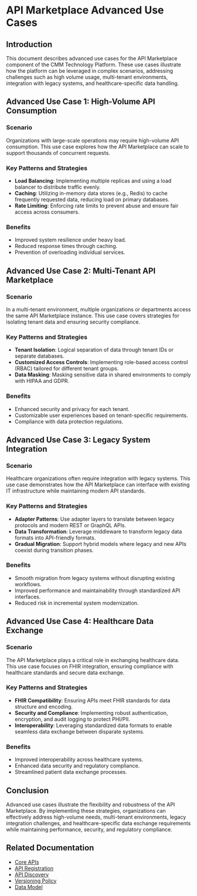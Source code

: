 # API Marketplace Advanced Use Cases

## Introduction

This document describes advanced use cases for the API Marketplace component of the CMM Technology Platform. These use cases illustrate how the platform can be leveraged in complex scenarios, addressing challenges such as high volume usage, multi-tenant environments, integration with legacy systems, and healthcare-specific data handling.

## Advanced Use Case 1: High-Volume API Consumption

### Scenario

Organizations with large-scale operations may require high-volume API consumption. This use case explores how the API Marketplace can scale to support thousands of concurrent requests.

### Key Patterns and Strategies

- **Load Balancing**: Implementing multiple replicas and using a load balancer to distribute traffic evenly.
- **Caching**: Utilizing in-memory data stores (e.g., Redis) to cache frequently requested data, reducing load on primary databases.
- **Rate Limiting**: Enforcing rate limits to prevent abuse and ensure fair access across consumers.

### Benefits

- Improved system resilience under heavy load.
- Reduced response times through caching.
- Prevention of overloading individual services.

## Advanced Use Case 2: Multi-Tenant API Marketplace

### Scenario

In a multi-tenant environment, multiple organizations or departments access the same API Marketplace instance. This use case covers strategies for isolating tenant data and ensuring security compliance.

### Key Patterns and Strategies

- **Tenant Isolation**: Logical separation of data through tenant IDs or separate databases.
- **Customized Access Controls**: Implementing role-based access control (RBAC) tailored for different tenant groups.
- **Data Masking**: Masking sensitive data in shared environments to comply with HIPAA and GDPR.

### Benefits

- Enhanced security and privacy for each tenant.
- Customizable user experiences based on tenant-specific requirements.
- Compliance with data protection regulations.

## Advanced Use Case 3: Legacy System Integration

### Scenario

Healthcare organizations often require integration with legacy systems. This use case demonstrates how the API Marketplace can interface with existing IT infrastructure while maintaining modern API standards.

### Key Patterns and Strategies

- **Adapter Patterns**: Use adapter layers to translate between legacy protocols and modern REST or GraphQL APIs.
- **Data Transformation**: Leverage middleware to transform legacy data formats into API-friendly formats.
- **Gradual Migration**: Support hybrid models where legacy and new APIs coexist during transition phases.

### Benefits

- Smooth migration from legacy systems without disrupting existing workflows.
- Improved performance and maintainability through standardized API interfaces.
- Reduced risk in incremental system modernization.

## Advanced Use Case 4: Healthcare Data Exchange

### Scenario

The API Marketplace plays a critical role in exchanging healthcare data. This use case focuses on FHIR integration, ensuring compliance with healthcare standards and secure data exchange.

### Key Patterns and Strategies

- **FHIR Compatibility**: Ensuring APIs meet FHIR standards for data structure and encoding.
- **Security and Compliance**: Implementing robust authentication, encryption, and audit logging to protect PHI/PII.
- **Interoperability**: Leveraging standardized data formats to enable seamless data exchange between disparate systems.

### Benefits

- Improved interoperability across healthcare systems.
- Enhanced data security and regulatory compliance.
- Streamlined patient data exchange processes.

## Conclusion

Advanced use cases illustrate the flexibility and robustness of the API Marketplace. By implementing these strategies, organizations can effectively address high-volume needs, multi-tenant environments, legacy integration challenges, and healthcare-specific data exchange requirements while maintaining performance, security, and regulatory compliance.

## Related Documentation

- [Core APIs](../02-core-functionality/core-apis.md)
- [API Registration](../02-core-functionality/api-registration.md)
- [API Discovery](../02-core-functionality/api-discovery.md)
- [Versioning Policy](../04-governance-compliance/versioning-policy.md)
- [Data Model](../02-core-functionality/data-model.md)
